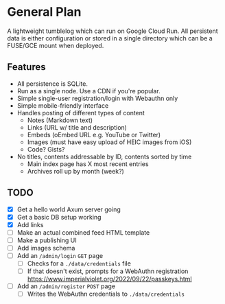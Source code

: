 # General Plan

A lightweight tumblelog which can run on Google Cloud Run. All persistent data is either
configuration or stored in a single directory which can be a FUSE/GCE mount when deployed.

## Features

* All persistence is SQLite.
* Run as a single node. Use a CDN if you're popular.
* Simple single-user registration/login with Webauthn only
* Simple mobile-friendly interface
* Handles posting of different types of content
  * Notes (Markdown text)
  * Links (URL w/ title and description)
  * Embeds (oEmbed URL e.g. YouTube or Twitter)
  * Images (must have easy upload of HEIC images from iOS)
  * Code? Gists?
* No titles, contents addressable by ID, contents sorted by time
  * Main index page has X most recent entries
  * Archives roll up by month (week?)

## TODO

* [x] Get a hello world Axum server going
* [x] Get a basic DB setup working
* [x] Add links
* [ ] Make an actual combined feed HTML template
* [ ] Make a publishing UI
* [ ] Add images schema
* [ ] Add an `/admin/login` `GET` page
  * [ ] Checks for a `./data/credentials` file
  * [ ] If that doesn't exist, prompts for a WebAuthn registration <https://www.imperialviolet.org/2022/09/22/passkeys.html>
* [ ] Add an `/admin/register` `POST` page
  * [ ] Writes the WebAuthn credentials to `./data/credentials`
